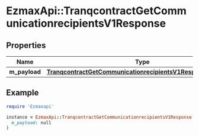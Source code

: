 # EzmaxApi::TranqcontractGetCommunicationrecipientsV1Response

## Properties

| Name | Type | Description | Notes |
| ---- | ---- | ----------- | ----- |
| **m_payload** | [**TranqcontractGetCommunicationrecipientsV1ResponseMPayload**](TranqcontractGetCommunicationrecipientsV1ResponseMPayload.md) |  |  |

## Example

```ruby
require 'Ezmaxapi'

instance = EzmaxApi::TranqcontractGetCommunicationrecipientsV1Response.new(
  m_payload: null
)
```


